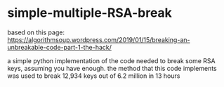 # simple-multiple-RSA-break
based on this page:
https://algorithmsoup.wordpress.com/2019/01/15/breaking-an-unbreakable-code-part-1-the-hack/

a simple python implementation of the code needed to break some RSA keys, assuming you have enough.
the method that this code implements was used to break 12,934 keys out of 6.2 million in 13 hours
